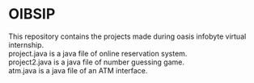 # OIBSIP
This repository contains the projects made during oasis infobyte virtual internship.<br/>
project.java is a java file of online reservation system.<br/>
project2.java is a java file of number guessing game.<br/>
atm.java is a java file of an ATM interface.
